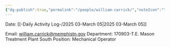 ```yaml
---
{"dg-publish":true,"permalink":"/people/william-carrick/","noteIcon":"","created":"2025-07-07T14:23:46.488-05:00"}
---
```


Date: [[-Daily Activity Log-/2025 03-March 05\|2025 03-March 05]]

Email: william.carrick@memphistn.gov
Department: 170903-T.E. Mason Treatment Plant South
Position: Mechanical Operator